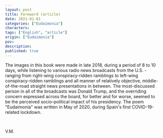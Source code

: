 ```yaml
---
layout: post
title: Foreword (article)
date: 2021-01-01
categories: ["Eudaimonia"]
characters: 
tags: ["English", "article"]
origin: ["Eudaimonia"]
pov: 
description: 
published: true
---
```


The images in this book were made in late 2018, during a period of 8 to 10 days, while listening to various radio news broadcasts from the U.S. - ranging from right-wing conspiracy-ridden ramblings to left-wing conspiracy-ridden ramblings and all manner of relatively objective, middle-of-the-road straight news presentations in between. The most-discussed person in all of the broadcasts was Donald Trump, and the overriding concern expressed across the board, for better and for worse, seemed to be the perceived socio-political impact of his presidency. The poem "Eudaimonia" was written in May of 2020, during Spain's first COVID-19-related lockdown.

<br>

V.M.
